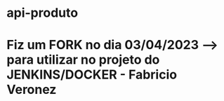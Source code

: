 # api-produto
# Fiz um FORK no dia 03/04/2023 --> para utilizar no projeto do JENKINS/DOCKER - Fabricio Veronez
